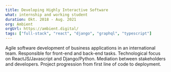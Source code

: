 ```yaml
---
title: Developing Highly Interactive Software
what: internship and working student
duration: Okt. 2018 - Aug. 2021
org: Ambient
orgUrl: https://ambient.digital/
tags: ["full-stack", "react", "django", "graphql", "typescript"]
---
```


Agile software development of business applications in an international team. Responsible for front-end and back-end tasks. Technological focus on ReactJS/Javascript and Django/Python. Mediation between stakeholders and developers. Project progression from first line of code to deployment.